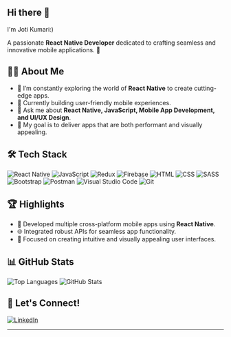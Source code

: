 ## Hi there 👋

I'm Joti Kumari:)

A passionate **React Native Developer** dedicated to crafting seamless and innovative mobile applications. 🚀

## 👩‍💻 About Me
- 🌱 I’m constantly exploring the world of **React Native** to create cutting-edge apps.
- 🔭 Currently building user-friendly mobile experiences.
- 💬 Ask me about **React Native, JavaScript, Mobile App Development, and UI/UX Design**.
- 🎯 My goal is to deliver apps that are both performant and visually appealing.

## 🛠 Tech Stack
![React Native](https://img.shields.io/badge/React%20Native-20232A?style=for-the-badge&logo=react&logoColor=61DAFB)
![JavaScript](https://img.shields.io/badge/JavaScript-323330?style=for-the-badge&logo=javascript&logoColor=F7DF1E)
![Redux](https://img.shields.io/badge/Redux-764ABC?style=for-the-badge&logo=redux&logoColor=white)
![Firebase](https://img.shields.io/badge/Firebase-FFCA28?style=for-the-badge&logo=firebase&logoColor=black)
![HTML](https://img.shields.io/badge/HTML-5-orange?style=for-the-badge&logo=html5&logoColor=white)
![CSS](https://img.shields.io/badge/CSS-3-blue?style=for-the-badge&logo=css3&logoColor=white)
![SASS](https://img.shields.io/badge/SASS-CC6699?style=for-the-badge&logo=sass&logoColor=white)
![Bootstrap](https://img.shields.io/badge/Bootstrap-563D7C?style=for-the-badge&logo=bootstrap&logoColor=white)
![Postman](https://img.shields.io/badge/Postman-FF6C37?style=for-the-badge&logo=postman&logoColor=white)
![Visual Studio Code](https://img.shields.io/badge/Visual%20Studio%20Code-007ACC?style=for-the-badge&logo=visual-studio-code&logoColor=white)
![Git](https://img.shields.io/badge/Git-F05032?style=for-the-badge&logo=git&logoColor=white)


## 🏆 Highlights
- 📱 Developed multiple cross-platform mobile apps using **React Native**.
- 🌐 Integrated robust APIs for seamless app functionality.
- 🎨 Focused on creating intuitive and visually appealing user interfaces.


## 📊 GitHub Stats

![Top Languages](https://github-readme-stats.vercel.app/api/top-langs/?username=jotilohana&layout=compact&theme=radical)
![GitHub Stats](https://github-readme-stats.vercel.app/api?username=jotilohana&show_icons=true&theme=radical&include_all_commits=true)


## 🤝 Let's Connect!
[![LinkedIn](https://img.shields.io/badge/LinkedIn-0077B5?style=for-the-badge&logo=linkedin&logoColor=white)](https://www.linkedin.com/in/joti-l-36920818a/)

---

